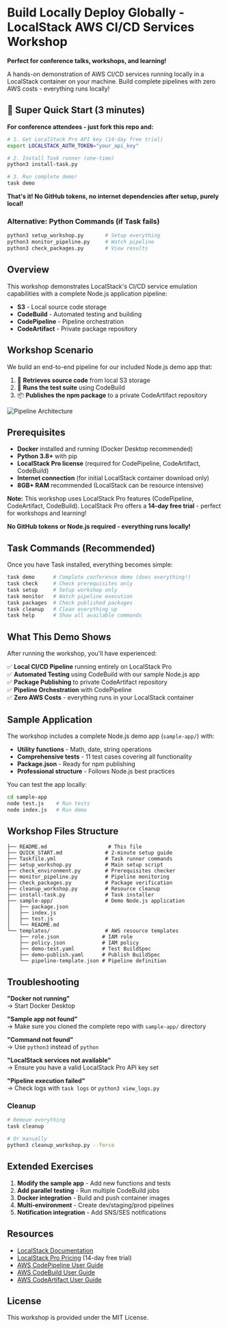 # Build Locally Deploy Globally - LocalStack AWS CI/CD Services Workshop

**Perfect for conference talks, workshops, and learning!**

A hands-on demonstration of AWS CI/CD services running locally in a LocalStack container on your machine. Build complete pipelines with zero AWS costs - everything runs locally!

## 🚀 Super Quick Start (3 minutes)

**For conference attendees - just fork this repo and:**

```bash
# 1. Get LocalStack Pro API key (14-day free trial)
export LOCALSTACK_AUTH_TOKEN="your_api_key"

# 2. Install Task runner (one-time)
python3 install-task.py

# 3. Run complete demo!
task demo
```

**That's it! No GitHub tokens, no internet dependencies after setup, purely local!**

### Alternative: Python Commands (if Task fails)

```bash
python3 setup_workshop.py       # Setup everything  
python3 monitor_pipeline.py     # Watch pipeline
python3 check_packages.py       # View results
```

## Overview

This workshop demonstrates LocalStack's CI/CD service emulation capabilities with a complete Node.js application pipeline:

- **S3** - Local source code storage
- **CodeBuild** - Automated testing and building
- **CodePipeline** - Pipeline orchestration
- **CodeArtifact** - Private package repository

## Workshop Scenario

We build an end-to-end pipeline for our included Node.js demo app that:

1. 🔄 **Retrieves source code** from local S3 storage  
2. 🧪 **Runs the test suite** using CodeBuild
3. 📦 **Publishes the npm package** to a private CodeArtifact repository

![Pipeline Architecture](https://via.placeholder.com/800x300/4CAF50/FFFFFF?text=S3+%E2%86%92+CodePipeline+%E2%86%92+CodeBuild+%E2%86%92+CodeArtifact)

## Prerequisites

- **Docker** installed and running (Docker Desktop recommended)
- **Python 3.8+** with pip
- **LocalStack Pro license** (required for CodePipeline, CodeArtifact, CodeBuild)
- **Internet connection** (for initial LocalStack container download only)
- **8GB+ RAM** recommended (LocalStack can be resource intensive)

**Note:** This workshop uses LocalStack Pro features (CodePipeline, CodeArtifact, CodeBuild). LocalStack Pro offers a **14-day free trial** - perfect for workshops and learning!

**No GitHub tokens or Node.js required - everything runs locally!**

## Task Commands (Recommended)

Once you have Task installed, everything becomes simple:

```bash
task demo      # Complete conference demo (does everything!)
task check     # Check prerequisites only
task setup     # Setup workshop only  
task monitor   # Watch pipeline execution
task packages  # Check published packages
task cleanup   # Clean everything up
task help      # Show all available commands
```

## What This Demo Shows

After running the workshop, you'll have experienced:

✅ **Local CI/CD Pipeline** running entirely on LocalStack Pro  
✅ **Automated Testing** using CodeBuild with our sample Node.js app  
✅ **Package Publishing** to private CodeArtifact repository  
✅ **Pipeline Orchestration** with CodePipeline  
✅ **Zero AWS Costs** - everything runs in your LocalStack container  

## Sample Application

The workshop includes a complete Node.js demo app (`sample-app/`) with:

- **Utility functions** - Math, date, string operations
- **Comprehensive tests** - 11 test cases covering all functionality  
- **Package.json** - Ready for npm publishing
- **Professional structure** - Follows Node.js best practices

You can test the app locally:

```bash
cd sample-app
node test.js    # Run tests
node index.js   # Run demo
```

## Workshop Files Structure

```
├── README.md                    # This file
├── QUICK_START.md              # 2-minute setup guide
├── Taskfile.yml                # Task runner commands
├── setup_workshop.py           # Main setup script
├── check_environment.py        # Prerequisites checker
├── monitor_pipeline.py         # Pipeline monitoring
├── check_packages.py           # Package verification
├── cleanup_workshop.py         # Resource cleanup
├── install-task.py             # Task installer
├── sample-app/                 # Demo Node.js application
│   ├── package.json
│   ├── index.js
│   ├── test.js
│   └── README.md
└── templates/                  # AWS resource templates
    ├── role.json              # IAM role
    ├── policy.json            # IAM policy
    ├── demo-test.yaml         # Test BuildSpec
    ├── demo-publish.yaml      # Publish BuildSpec
    └── pipeline-template.json # Pipeline definition
```

## Troubleshooting

**"Docker not running"**  
→ Start Docker Desktop

**"Sample app not found"**  
→ Make sure you cloned the complete repo with `sample-app/` directory

**"Command not found"**  
→ Use `python3` instead of `python`

**"LocalStack services not available"**  
→ Ensure you have a valid LocalStack Pro API key set

**"Pipeline execution failed"**  
→ Check logs with `task logs` or `python3 view_logs.py`

### Cleanup

```bash
# Remove everything
task cleanup

# Or manually
python3 cleanup_workshop.py --force
```

## Extended Exercises

1. **Modify the sample app** - Add new functions and tests
2. **Add parallel testing** - Run multiple CodeBuild jobs
3. **Docker integration** - Build and push container images  
4. **Multi-environment** - Create dev/staging/prod pipelines
5. **Notification integration** - Add SNS/SES notifications

## Resources

- [LocalStack Documentation](https://docs.localstack.cloud/)
- [LocalStack Pro Pricing](https://www.localstack.cloud/pricing) (14-day free trial)
- [AWS CodePipeline User Guide](https://docs.aws.amazon.com/codepipeline/)
- [AWS CodeBuild User Guide](https://docs.aws.amazon.com/codebuild/)
- [AWS CodeArtifact User Guide](https://docs.aws.amazon.com/codeartifact/)

## License

This workshop is provided under the MIT License.